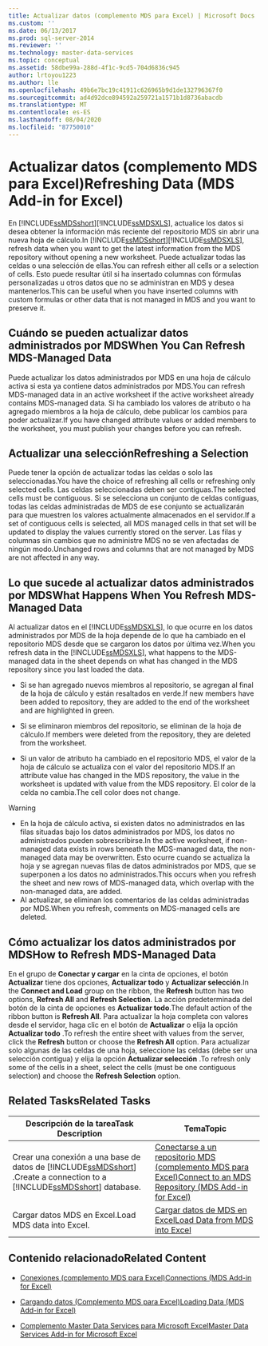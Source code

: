 ```yaml
---
title: Actualizar datos (complemento MDS para Excel) | Microsoft Docs
ms.custom: ''
ms.date: 06/13/2017
ms.prod: sql-server-2014
ms.reviewer: ''
ms.technology: master-data-services
ms.topic: conceptual
ms.assetid: 58dbe99a-288d-4f1c-9cd5-704d6836c945
author: lrtoyou1223
ms.author: lle
ms.openlocfilehash: 49b6e7bc19c41911c626965b9d1de132796367f0
ms.sourcegitcommit: ad4d92dce894592a259721a1571b1d8736abacdb
ms.translationtype: MT
ms.contentlocale: es-ES
ms.lasthandoff: 08/04/2020
ms.locfileid: "87750010"
---
```

# <a name="refreshing-data-mds-add-in-for-excel"></a><span data-ttu-id="8f0b3-102">Actualizar datos (complemento MDS para Excel)</span><span class="sxs-lookup"><span data-stu-id="8f0b3-102">Refreshing Data (MDS Add-in for Excel)</span></span>
  <span data-ttu-id="8f0b3-103">En [!INCLUDE[ssMDSshort](../../includes/ssmdsshort-md.md)][!INCLUDE[ssMDSXLS](../../includes/ssmdsxls-md.md)], actualice los datos si desea obtener la información más reciente del repositorio MDS sin abrir una nueva hoja de cálculo.</span><span class="sxs-lookup"><span data-stu-id="8f0b3-103">In [!INCLUDE[ssMDSshort](../../includes/ssmdsshort-md.md)][!INCLUDE[ssMDSXLS](../../includes/ssmdsxls-md.md)], refresh data when you want to get the latest information from the MDS repository without opening a new worksheet.</span></span> <span data-ttu-id="8f0b3-104">Puede actualizar todas las celdas o una selección de ellas.</span><span class="sxs-lookup"><span data-stu-id="8f0b3-104">You can refresh either all cells or a selection of cells.</span></span> <span data-ttu-id="8f0b3-105">Esto puede resultar útil si ha insertado columnas con fórmulas personalizadas u otros datos que no se administran en MDS y desea mantenerlos.</span><span class="sxs-lookup"><span data-stu-id="8f0b3-105">This can be useful when you have inserted columns with custom formulas or other data that is not managed in MDS and you want to preserve it.</span></span>  
  
## <a name="when-you-can-refresh-mds-managed-data"></a><span data-ttu-id="8f0b3-106">Cuándo se pueden actualizar datos administrados por MDS</span><span class="sxs-lookup"><span data-stu-id="8f0b3-106">When You Can Refresh MDS-Managed Data</span></span>  
 <span data-ttu-id="8f0b3-107">Puede actualizar los datos administrados por MDS en una hoja de cálculo activa si esta ya contiene datos administrados por MDS.</span><span class="sxs-lookup"><span data-stu-id="8f0b3-107">You can refresh MDS-managed data in an active worksheet if the active worksheet already contains MDS-managed data.</span></span> <span data-ttu-id="8f0b3-108">Si ha cambiado los valores de atributo o ha agregado miembros a la hoja de cálculo, debe publicar los cambios para poder actualizar.</span><span class="sxs-lookup"><span data-stu-id="8f0b3-108">If you have changed attribute values or added members to the worksheet, you must publish your changes before you can refresh.</span></span>  
  
## <a name="refreshing-a-selection"></a><span data-ttu-id="8f0b3-109">Actualizar una selección</span><span class="sxs-lookup"><span data-stu-id="8f0b3-109">Refreshing a Selection</span></span>  
 <span data-ttu-id="8f0b3-110">Puede tener la opción de actualizar todas las celdas o solo las seleccionadas.</span><span class="sxs-lookup"><span data-stu-id="8f0b3-110">You have the choice of refreshing all cells or refreshing only selected cells.</span></span> <span data-ttu-id="8f0b3-111">Las celdas seleccionadas deben ser contiguas.</span><span class="sxs-lookup"><span data-stu-id="8f0b3-111">The selected cells must be contiguous.</span></span> <span data-ttu-id="8f0b3-112">Si se selecciona un conjunto de celdas contiguas, todas las celdas administradas de MDS de ese conjunto se actualizarán para que muestren los valores actualmente almacenados en el servidor.</span><span class="sxs-lookup"><span data-stu-id="8f0b3-112">If a set of contiguous cells is selected, all MDS managed cells in that set will be updated to display the values currently stored on the server.</span></span> <span data-ttu-id="8f0b3-113">Las filas y columnas sin cambios que no administre MDS no se ven afectadas de ningún modo.</span><span class="sxs-lookup"><span data-stu-id="8f0b3-113">Unchanged rows and columns that are not managed by MDS are not affected in any way.</span></span>  
  
## <a name="what-happens-when-you-refresh-mds-managed-data"></a><span data-ttu-id="8f0b3-114">Lo que sucede al actualizar datos administrados por MDS</span><span class="sxs-lookup"><span data-stu-id="8f0b3-114">What Happens When You Refresh MDS-Managed Data</span></span>  
 <span data-ttu-id="8f0b3-115">Al actualizar datos en el [!INCLUDE[ssMDSXLS](../../includes/ssmdsxls-md.md)], lo que ocurre en los datos administrados por MDS de la hoja depende de lo que ha cambiado en el repositorio MDS desde que se cargaron los datos por última vez.</span><span class="sxs-lookup"><span data-stu-id="8f0b3-115">When you refresh data in the [!INCLUDE[ssMDSXLS](../../includes/ssmdsxls-md.md)], what happens to the MDS-managed data in the sheet depends on what has changed in the MDS repository since you last loaded the data.</span></span>  
  
-   <span data-ttu-id="8f0b3-116">Si se han agregado nuevos miembros al repositorio, se agregan al final de la hoja de cálculo y están resaltados en verde.</span><span class="sxs-lookup"><span data-stu-id="8f0b3-116">If new members have been added to repository, they are added to the end of the worksheet and are highlighted in green.</span></span>  
  
-   <span data-ttu-id="8f0b3-117">Si se eliminaron miembros del repositorio, se eliminan de la hoja de cálculo.</span><span class="sxs-lookup"><span data-stu-id="8f0b3-117">If members were deleted from the repository, they are deleted from the worksheet.</span></span>  
  
-   <span data-ttu-id="8f0b3-118">Si un valor de atributo ha cambiado en el repositorio MDS, el valor de la hoja de cálculo se actualiza con el valor del repositorio MDS.</span><span class="sxs-lookup"><span data-stu-id="8f0b3-118">If an attribute value has changed in the MDS repository, the value in the worksheet is updated with value from the MDS repository.</span></span> <span data-ttu-id="8f0b3-119">El color de la celda no cambia.</span><span class="sxs-lookup"><span data-stu-id="8f0b3-119">The cell color does not change.</span></span>  
  
> [!WARNING]
>  -   <span data-ttu-id="8f0b3-120">En la hoja de cálculo activa, si existen datos no administrados en las filas situadas bajo los datos administrados por MDS, los datos no administrados pueden sobrescribirse.</span><span class="sxs-lookup"><span data-stu-id="8f0b3-120">In the active worksheet, if non-managed data exists in rows beneath the MDS-managed data, the non-managed data may be overwritten.</span></span> <span data-ttu-id="8f0b3-121">Esto ocurre cuando se actualiza la hoja y se agregan nuevas filas de datos administrados por MDS, que se superponen a los datos no administrados.</span><span class="sxs-lookup"><span data-stu-id="8f0b3-121">This occurs when you refresh the sheet and new rows of MDS-managed data, which overlap with the non-managed data, are added.</span></span>  
> -   <span data-ttu-id="8f0b3-122">Al actualizar, se eliminan los comentarios de las celdas administradas por MDS.</span><span class="sxs-lookup"><span data-stu-id="8f0b3-122">When you refresh, comments on MDS-managed cells are deleted.</span></span>  
  
## <a name="how-to-refresh-mds-managed-data"></a><span data-ttu-id="8f0b3-123">Cómo actualizar los datos administrados por MDS</span><span class="sxs-lookup"><span data-stu-id="8f0b3-123">How to Refresh MDS-Managed Data</span></span>  
 <span data-ttu-id="8f0b3-124">En el grupo de **Conectar y cargar** en la cinta de opciones, el botón **Actualizar** tiene dos opciones, **Actualizar todo** y **Actualizar selección**.</span><span class="sxs-lookup"><span data-stu-id="8f0b3-124">In the **Connect and Load** group on the ribbon, the **Refresh** button has two options, **Refresh All** and **Refresh Selection**.</span></span> <span data-ttu-id="8f0b3-125">La acción predeterminada del botón de la cinta de opciones es **Actualizar todo**.</span><span class="sxs-lookup"><span data-stu-id="8f0b3-125">The default action of the ribbon button is **Refresh All**.</span></span> <span data-ttu-id="8f0b3-126">Para actualizar la hoja completa con valores desde el servidor, haga clic en el botón de **Actualizar** o elija la opción **Actualizar todo** .</span><span class="sxs-lookup"><span data-stu-id="8f0b3-126">To refresh the entire sheet with values from the server, click the **Refresh** button or choose the **Refresh All** option.</span></span> <span data-ttu-id="8f0b3-127">Para actualizar solo algunas de las celdas de una hoja, seleccione las celdas (debe ser una selección contigua) y elija la opción **Actualizar selección** .</span><span class="sxs-lookup"><span data-stu-id="8f0b3-127">To refresh only some of the cells in a sheet, select the cells (must be one contiguous selection) and choose the **Refresh Selection** option.</span></span>  
  
## <a name="related-tasks"></a><span data-ttu-id="8f0b3-128">Related Tasks</span><span class="sxs-lookup"><span data-stu-id="8f0b3-128">Related Tasks</span></span>  
  
|<span data-ttu-id="8f0b3-129">Descripción de la tarea</span><span class="sxs-lookup"><span data-stu-id="8f0b3-129">Task Description</span></span>|<span data-ttu-id="8f0b3-130">Tema</span><span class="sxs-lookup"><span data-stu-id="8f0b3-130">Topic</span></span>|  
|----------------------|-----------|  
|<span data-ttu-id="8f0b3-131">Crear una conexión a una base de datos de [!INCLUDE[ssMDSshort](../../includes/ssmdsshort-md.md)] .</span><span class="sxs-lookup"><span data-stu-id="8f0b3-131">Create a connection to a [!INCLUDE[ssMDSshort](../../includes/ssmdsshort-md.md)] database.</span></span>|[<span data-ttu-id="8f0b3-132">Conectarse a un repositorio MDS &#40;complemento MDS para Excel&#41;</span><span class="sxs-lookup"><span data-stu-id="8f0b3-132">Connect to an MDS Repository &#40;MDS Add-in for Excel&#41;</span></span>](connect-to-an-mds-repository-mds-add-in-for-excel.md)|  
|<span data-ttu-id="8f0b3-133">Cargar datos MDS en Excel.</span><span class="sxs-lookup"><span data-stu-id="8f0b3-133">Load MDS data into Excel.</span></span>|[<span data-ttu-id="8f0b3-134">Cargar datos de MDS en Excel</span><span class="sxs-lookup"><span data-stu-id="8f0b3-134">Load Data from MDS into Excel</span></span>](export-data-to-excel-from-master-data-services.md)|  
  
## <a name="related-content"></a><span data-ttu-id="8f0b3-135">Contenido relacionado</span><span class="sxs-lookup"><span data-stu-id="8f0b3-135">Related Content</span></span>  
  
-   [<span data-ttu-id="8f0b3-136">Conexiones &#40;complemento MDS para Excel&#41;</span><span class="sxs-lookup"><span data-stu-id="8f0b3-136">Connections &#40;MDS Add-in for Excel&#41;</span></span>](connections-mds-add-in-for-excel.md)  
  
-   [<span data-ttu-id="8f0b3-137">Cargando datos &#40;Complemento MDS para Excel&#41;</span><span class="sxs-lookup"><span data-stu-id="8f0b3-137">Loading Data &#40;MDS Add-in for Excel&#41;</span></span>](overview-exporting-data-to-excel-mds-add-in-for-excel.md)  
  
-   [<span data-ttu-id="8f0b3-138">Complemento Master Data Services para Microsoft Excel</span><span class="sxs-lookup"><span data-stu-id="8f0b3-138">Master Data Services Add-in for Microsoft Excel</span></span>](master-data-services-add-in-for-microsoft-excel.md)  
  
  
